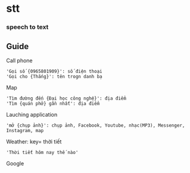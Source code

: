 # stt
### speech to text
## Guide
Call phone
    
    'Gọi số {0965801909}': số điện thoại
    'Gọi cho {Thắng}': tên trogn danh bạ

Map

    'Tìm đường đến {Đại học công nghệ}': địa điểm
    'Tìm {quán phở} gần nhất': địa điểm

Lauching application

    'mở {chụp ảnh}': chụp ảnh, Facebook, Youtube, nhạc(MP3), Messenger, Instagram, map

Weather: key= thời tiết
    
    'Thời tiết hôm nay thế nào'

Google

